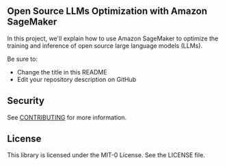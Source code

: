 ## Open Source LLMs Optimization with Amazon SageMaker

In this project, we'll explain how to use Amazon SageMaker to optimize the training and inference of open source large language models (LLMs).

Be sure to:

* Change the title in this README
* Edit your repository description on GitHub

## Security

See [CONTRIBUTING](CONTRIBUTING.md#security-issue-notifications) for more information.

## License

This library is licensed under the MIT-0 License. See the LICENSE file.

